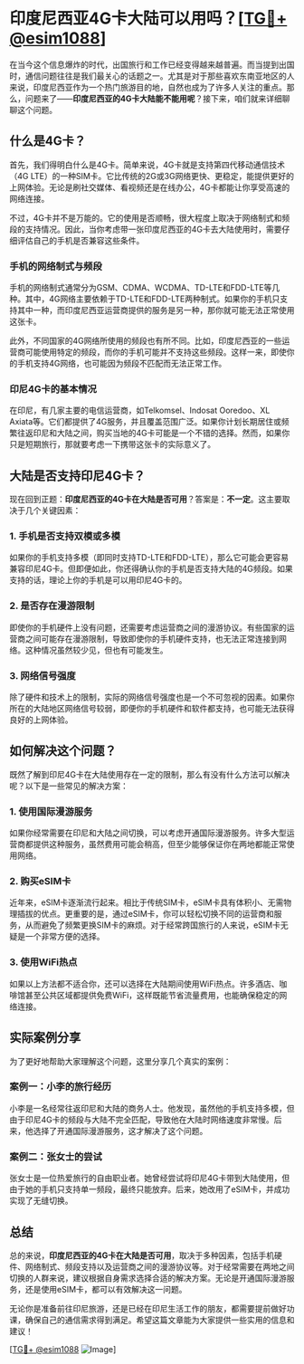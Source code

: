 # 印度尼西亚4G卡大陆可以用吗？[[TG💪+ @esim1088](https://t.me/s/esim1088)]

在当今这个信息爆炸的时代，出国旅行和工作已经变得越来越普遍。而当提到出国时，通信问题往往是我们最关心的话题之一。尤其是对于那些喜欢东南亚地区的人来说，印度尼西亚作为一个热门旅游目的地，自然也成为了许多人关注的重点。那么，问题来了——**印度尼西亚的4G卡大陆能不能用呢**？接下来，咱们就来详细聊聊这个问题。

## 什么是4G卡？

首先，我们得明白什么是4G卡。简单来说，4G卡就是支持第四代移动通信技术（4G LTE）的一种SIM卡。它比传统的2G或3G网络更快、更稳定，能提供更好的上网体验。无论是刷社交媒体、看视频还是在线办公，4G卡都能让你享受高速的网络连接。

不过，4G卡并不是万能的。它的使用是否顺畅，很大程度上取决于网络制式和频段的支持情况。因此，当你考虑带一张印度尼西亚的4G卡去大陆使用时，需要仔细评估自己的手机是否兼容这些条件。

### 手机的网络制式与频段

手机的网络制式通常分为GSM、CDMA、WCDMA、TD-LTE和FDD-LTE等几种。其中，4G网络主要依赖于TD-LTE和FDD-LTE两种制式。如果你的手机只支持其中一种，而印度尼西亚运营商提供的服务是另一种，那你就可能无法正常使用这张卡。

此外，不同国家的4G网络所使用的频段也有所不同。比如，印度尼西亚的一些运营商可能使用特定的频段，而你的手机可能并不支持这些频段。这样一来，即使你的手机支持4G网络，也可能因为频段不匹配而无法正常工作。

### 印尼4G卡的基本情况

在印尼，有几家主要的电信运营商，如Telkomsel、Indosat Ooredoo、XL Axiata等。它们都提供了4G服务，并且覆盖范围广泛。如果你计划长期居住或频繁往返印尼和大陆之间，购买当地的4G卡可能是一个不错的选择。然而，如果你只是短期旅行，那就要考虑一下携带这张卡的实际意义了。

## 大陆是否支持印尼4G卡？

现在回到正题：**印度尼西亚的4G卡在大陆是否可用**？答案是：**不一定**。这主要取决于几个关键因素：

### 1. 手机是否支持双模或多模

如果你的手机支持多模（即同时支持TD-LTE和FDD-LTE），那么它可能会更容易兼容印尼4G卡。但即便如此，你还得确认你的手机是否支持大陆的4G频段。如果支持的话，理论上你的手机是可以用印尼4G卡的。

### 2. 是否存在漫游限制

即使你的手机硬件上没有问题，还需要考虑运营商之间的漫游协议。有些国家的运营商之间可能存在漫游限制，导致即使你的手机硬件支持，也无法正常连接到网络。这种情况虽然较少见，但也有可能发生。

### 3. 网络信号强度

除了硬件和技术上的限制，实际的网络信号强度也是一个不可忽视的因素。如果你所在的大陆地区网络信号较弱，即便你的手机硬件和软件都支持，也可能无法获得良好的上网体验。

## 如何解决这个问题？

既然了解到印尼4G卡在大陆使用存在一定的限制，那么有没有什么方法可以解决呢？以下是一些常见的解决方案：

### 1. 使用国际漫游服务

如果你经常需要在印尼和大陆之间切换，可以考虑开通国际漫游服务。许多大型运营商都提供这种服务，虽然费用可能会稍高，但至少能够保证你在两地都能正常使用网络。

### 2. 购买eSIM卡

近年来，eSIM卡逐渐流行起来。相比于传统SIM卡，eSIM卡具有体积小、无需物理插拔的优点。更重要的是，通过eSIM卡，你可以轻松切换不同的运营商和服务，从而避免了频繁更换SIM卡的麻烦。对于经常跨国旅行的人来说，eSIM卡无疑是一个非常方便的选择。

### 3. 使用WiFi热点

如果以上方法都不适合你，还可以选择在大陆期间使用WiFi热点。许多酒店、咖啡馆甚至公共区域都提供免费WiFi，这样既能节省流量费用，也能确保稳定的网络连接。

## 实际案例分享

为了更好地帮助大家理解这个问题，这里分享几个真实的案例：

### 案例一：小李的旅行经历

小李是一名经常往返印尼和大陆的商务人士。他发现，虽然他的手机支持多模，但由于印尼4G卡的频段与大陆不完全匹配，导致他在大陆时网络速度非常慢。后来，他选择了开通国际漫游服务，这才解决了这个问题。

### 案例二：张女士的尝试

张女士是一位热爱旅行的自由职业者。她曾经尝试将印尼4G卡带到大陆使用，但由于她的手机只支持单一频段，最终只能放弃。后来，她改用了eSIM卡，并成功实现了无缝切换。

## 总结

总的来说，**印度尼西亚的4G卡在大陆是否可用**，取决于多种因素，包括手机硬件、网络制式、频段支持以及运营商之间的漫游协议等。对于经常需要在两地之间切换的人群来说，建议根据自身需求选择合适的解决方案。无论是开通国际漫游服务，还是使用eSIM卡，都可以有效解决这一问题。

无论你是准备前往印尼旅游，还是已经在印尼生活工作的朋友，都需要提前做好功课，确保自己的通信需求得到满足。希望这篇文章能为大家提供一些实用的信息和建议！

[[TG💪+ @esim1088](https://t.me/s/esim1088) ![Image](https://i.postimg.cc/4NQfJmqS/Snipaste-2025-05-13-00-14-12.png)]